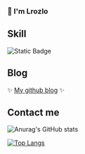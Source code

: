 ### 👋 I'm Lrozlo

## Skill
<img alt="Static Badge" src="https://img.shields.io/badge/cplusplus-hexcode#00599C?style=plastic&logo=cplusplus&logocolor=white">

## Blog
✨ [My github blog](https://lrozlo.github.io) ✨

## Contact me


![Anurag's GitHub stats](https://github-readme-stats.vercel.app/api?username=Lrozlo&show_icons=true)

[![Top Langs](https://github-readme-stats.vercel.app/api/top-langs/?username=Lrozlo&layout=compact)](https://github.com/Lrozlo/github-readme-stats)

